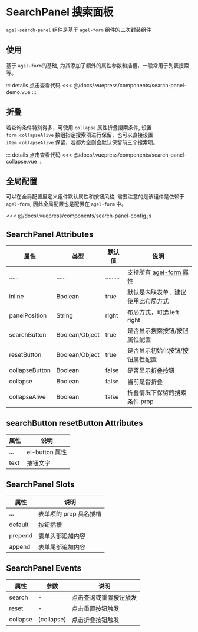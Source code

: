 # SearchPanel 搜索面板

`agel-search-panel` 组件是基于  `agel-form` 组件的二次封装组件


## 使用

基于 `agel-form`的基础, 为其添加了额外的属性参数和插槽，一般常用于列表搜索等。

<ClientOnly><search-panel-demo/></ClientOnly>

::: details 点击查看代码
<<< @/docs/.vuepress/components/search-panel-demo.vue
:::

## 折叠

若查询条件特别得多，可使用 `collapse` 属性折叠搜索条件, 设置 `form.collapseAlive` 数组指定搜索项进行保留，也可以直接设置 `item.collapseAlive` 保留，若都为空则会默认保留前三个搜索项。

<ClientOnly><search-panel-collapse/></ClientOnly>

::: details 点击查看代码
<<< @/docs/.vuepress/components/search-panel-collapse.vue
:::

## 全局配置

可以在全局配置里定义组件默认属性和按钮风格, 需要注意的是该组件是依赖于 `agel-form`, 因此全局配置也是配置在 `agel-form` 中。

<<< @/docs/.vuepress/components/search-panel-config.js


## SearchPanel Attributes

| 属性        | 类型         | 默认值  | 说明                                 | 
| ----------- | ------------  | ------ | ------------------------------------ | 
| ......      | ......        | .........   | 支持所有 [agel-form 属性](/example/agel-form.html#form-attributes)      | 
| inline        | Boolean     | true         | 默认是内联表单，建议使用此布局方式                | 
| panelPosition | String       | right       | 布局方式，可选 left right         | 
| searchButton  | Boolean/Object      | true        | 是否显示搜索按钮/按钮属性配置          |
| resetButton   | Boolean/Object      | true        | 是否显示初始化按钮/按钮属性配置    | 
| collapseButton| Boolean      | false       | 是否显示折叠按钮    | 
| collapse      | Boolean      | false       | 当前是否折叠    | 
| collapseAlive | Boolean      | false       | 折叠情况下保留的搜索条件 prop    | 

## searchButton resetButton Attributes

| 属性          |   说明                                   | 
| -----------    |   ------------------------------------  | 
| ...            |  el-button 属性           |
| text           |  按钮文字           |

## SearchPanel Slots

| 属性          |   说明                                   | 
| -----------    |   ------------------------------------  | 
| ...            |  表单项的 prop 具名插槽           |
| default        |  按钮插槽           |
| prepend        |  表单头部追加内容           |
| append         |  表单尾部追加内容                        |


## SearchPanel Events

| 属性          | 参数           |  说明                                   | 
| -----------   | ------------  |  ------------------------------------  | 
| search        | -             |  点击查询或重置按钮触发  | 
| reset         | -             |  点击重置按钮触发  | 
| collapse      | (collapse)             |  点击折叠按钮触发  | 